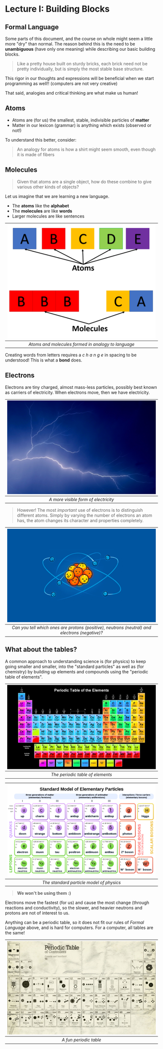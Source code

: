 # Lecture I: Building Blocks

## Formal Language

Some parts of this document, and the course on whole might seem a little more "dry" than normal. The reason behind this is the need to be **unambiguous** (have only one meaning) while describing our basic building blocks.

> Like a pretty house built on sturdy bricks, each brick need not be pretty individually, but is simply the most stable base structure.

This rigor in our thoughts and expressions will be beneficial when we start programming as well!! (computers are not very creative)

That said, analogies and critical thinking are what make us human!

## Atoms

- Atoms are (for us) the smallest, stable, indivisible particles of **matter**
- Matter in our lexicon (grammar) is anything which exists (observed or not!)

To understand this better, consider:

> An analogy for atoms is how a shirt might seem smooth, even though it is made of fibers

## Molecules

> Given that atoms are a single object, how do these combine to give various other kinds of objects?

Let us imagine that we are learning a new language.

- The **atoms** like the **alphabet**
- The **molecules** are like **words**
- Larger molecules are like sentences

| ![Atoms and molecules as language](./img/atoms-molecules.png) |
| :-----------------------------------------------------------: |
|      _Atoms and molecules formed in analogy to language_      |

Creating words from letters requires a _c h a n g e_ in spacing to be understood! This is what a **bond** does.

## Electrons

Electrons are tiny charged, almost mass-less particles, possibly best known as carriers of electricity. When electrons move, then we have electricity.

| ![Lightning!](./img/wallhavenLight.jpg) |
| :-------------------------------------: |
|  _A more visible form of electricity_   |

> However! The most _important_ use of electrons is to distinguish different atoms. Simply by varying the number of electrons an atom has, the atom changes its character and properties completely.

|                  ![An atom internally](./img/wallhaven-nrklw4-posnegneu.jpg)                   |
| :--------------------------------------------------------------------------------------------: |
| _Can you tell which ones are protons (positive), neutrons (neutral) and electrons (negative)?_ |

## What about the tables?

A common approach to understanding science is (for physics) to keep going smaller and smaller, into the "standard particles" as well as (for chemistry) by building up elements and compounds using the "periodic table of elements".

| ![The periodic table](./img/wallhaven-periodicTable.jpg) |
| :------------------------------------------------------: |
|             _The periodic table of elements_             |

| ![The periodic table](./img/wikistandardpart.png) |
| :-----------------------------------------------: |
|     _The standard particle model of physics_      |

> **We won't be using them :)**

Electrons move the fastest (for us) and cause the most change (through reactions and conductivity), so the slower, and heavier neutrons and protons are not of interest to us.

Anything can be a periodic table, so it does not fit our rules of _Formal Language_ above, and is hard for computers. For a computer, all tables are the same!

| ![Periodic Controllers](./img/wallhaven-nzmoxy.jpg) |
| :-------------------------------------------------: |
|               _A fun periodic table_                |

